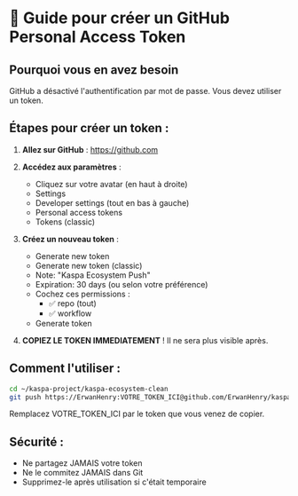 # 🔑 Guide pour créer un GitHub Personal Access Token

## Pourquoi vous en avez besoin
GitHub a désactivé l'authentification par mot de passe. Vous devez utiliser un token.

## Étapes pour créer un token :

1. **Allez sur GitHub** : https://github.com

2. **Accédez aux paramètres** :
   - Cliquez sur votre avatar (en haut à droite)
   - Settings
   - Developer settings (tout en bas à gauche)
   - Personal access tokens
   - Tokens (classic)

3. **Créez un nouveau token** :
   - Generate new token
   - Generate new token (classic)
   - Note: "Kaspa Ecosystem Push"
   - Expiration: 30 days (ou selon votre préférence)
   - Cochez ces permissions :
     - ✅ repo (tout)
     - ✅ workflow
   - Generate token

4. **COPIEZ LE TOKEN IMMEDIATEMENT** !
   Il ne sera plus visible après.

## Comment l'utiliser :

```bash
cd ~/kaspa-project/kaspa-ecosystem-clean
git push https://ErwanHenry:VOTRE_TOKEN_ICI@github.com/ErwanHenry/kaspa-ecosystem.git main --force
```

Remplacez VOTRE_TOKEN_ICI par le token que vous venez de copier.

## Sécurité :
- Ne partagez JAMAIS votre token
- Ne le commitez JAMAIS dans Git
- Supprimez-le après utilisation si c'était temporaire
